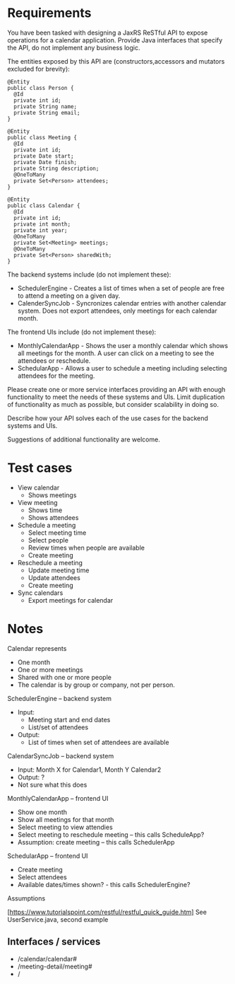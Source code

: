 # Requirements

You have been tasked with designing a JaxRS ReSTful API to expose operations for a calendar application. Provide Java interfaces that specify the API, do not implement any business logic.

The entities exposed by this API are (constructors,accessors and mutators excluded for brevity):

````code
@Entity
public class Person {
  @Id
  private int id;
  private String name;
  private String email;
}
````
````code
@Entity
public class Meeting {
  @Id
  private int id;
  private Date start;
  private Date finish;
  private String description;
  @OneToMany
  private Set<Person> attendees;
}
````
````code
@Entity
public class Calendar {
  @Id
  private int id;
  private int month;
  private int year;
  @OneToMany
  private Set<Meeting> meetings;
  @OneToMany
  private Set<Person> sharedWith;
}
````
The backend systems include (do not implement these):
* SchedulerEngine - Creates a list of times when a set of people are free to attend a meeting on a given day.
* CalenderSyncJob - Syncronizes calendar entries with another calendar system. Does not export attendees, only meetings for each calendar month.

The frontend UIs include (do not implement these):
* MonthlyCalendarApp - Shows the user a monthly calendar which shows all meetings for the month. A user can click on a meeting to see the attendees or reschedule.
* SchedularApp - Allows a user to schedule a meeting including selecting attendees for the meeting.

Please create one or more service interfaces providing an API with enough functionality to meet the needs of these systems and UIs. Limit duplication of functionality as much as possible, but consider scalability in doing so.

Describe how your API solves each of the use cases for the backend systems and UIs.

Suggestions of additional functionality are welcome.

# Test cases

* View calendar
  * Shows meetings
* View meeting
  * Shows time
  * Shows attendees
* Schedule a meeting
  * Select meeting time
  * Select people
  * Review times when people are available
  * Create meeting
* Reschedule a meeting
  * Update meeting time
  * Update attendees
  * Create meeting
* Sync calendars
  * Export meetings for calendar

# Notes

Calendar represents 
* One month
* One or more meetings
* Shared with one or more people
* The calendar is by group or company, not per person.  

SchedulerEngine – backend system
* Input: 
  * Meeting start and end dates
  * List/set of attendees
* Output: 
  * List of times when set of attendees are available

CalendarSyncJob – backend system
* Input: Month X for Calendar1, Month Y Calendar2
* Output: ?
* Not sure what this does

MonthlyCalendarApp – frontend UI
* Show one month
* Show all meetings for that month
* Select meeting to view attendies
* Select meeting to reschedule meeting – this calls ScheduleApp?
* Assumption: create meeting – this calls SchedulerApp

SchedularApp – frontend UI
* Create meeting
* Select attendees
* Available dates/times shown? - this calls SchedulerEngine?

Assumptions


[https://www.tutorialspoint.com/restful/restful_quick_guide.htm]
See UserService.java, second example


## Interfaces / services
* /calendar/calendar#
* /meeting-detail/meeting#
* /
